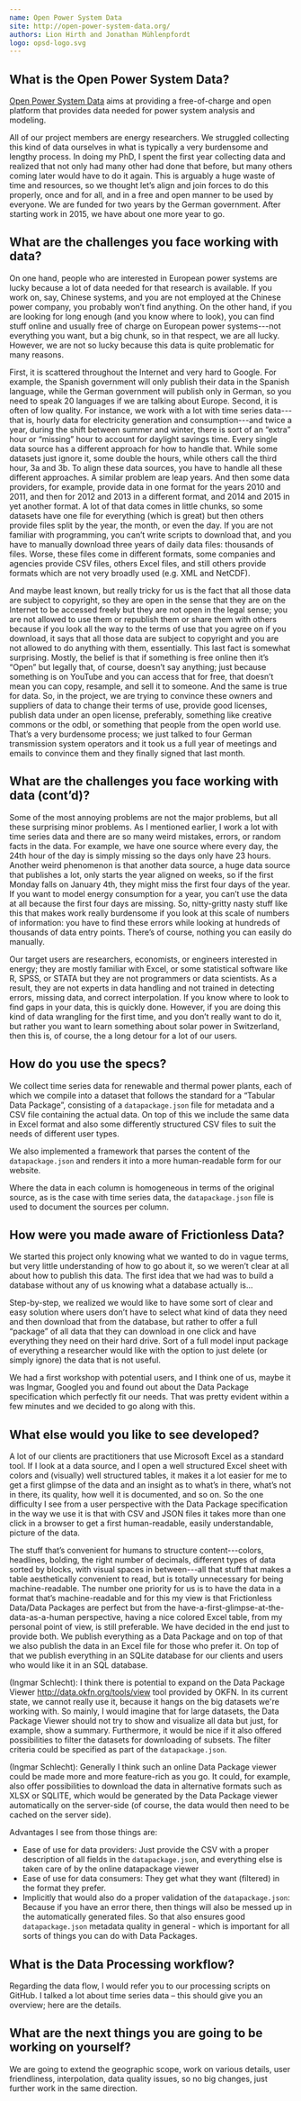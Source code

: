 ```yaml
---
name: Open Power System Data
site: http://open-power-system-data.org/
authors: Lion Hirth and Jonathan Mühlenpfordt
logo: opsd-logo.svg
---
```


## What is the Open Power System Data?

[Open Power System Data](Http://Open-Power-System-Data.Org/) aims at
providing a free-of-charge and open platform that provides data needed
for power system analysis and modeling.

All of our project members are energy researchers.  We struggled
collecting this kind of data ourselves in what is typically a very
burdensome and lengthy process.  In doing my PhD, I spent the first
year collecting data and realized that not only had many other had
done that before, but many others coming later would have to do it
again.  This is arguably a huge waste of time and resources, so we
thought let’s align and join forces to do this properly, once and for
all, and in a free and open manner to be used by everyone.  We are
funded for two years by the German government.  After starting work in
2015, we have about one more year to go.

## What are the challenges you face working with data?

On one hand, people who are interested in European power systems are
lucky because a lot of data needed for that research is available.  If
you work on, say, Chinese systems, and you are not employed at the
Chinese power company, you probably won’t find anything.  On the other
hand, if you are looking for long enough (and you know where to look),
you can find stuff online and usually free of charge on European power
systems---not everything you want, but a big chunk, so in that
respect, we are all lucky.  However, we are not so lucky because this
data is quite problematic for many reasons.

First, it is scattered throughout the Internet and very hard to
Google.  For example, the Spanish government will only publish their
data in the Spanish language, while the German government will publish
only in German, so you need to speak 20 languages if we are talking
about Europe.  Second, it is often of low quality.  For instance, we
work with a lot with time series data---that is, hourly data for
electricity generation and consumption---and twice a year, during the
shift between summer and winter, there is sort of an “extra” hour or
“missing” hour to account for daylight savings time.  Every single
data source has a different approach for how to handle that.  While
some datasets just ignore it, some double the hours, while others call
the third hour, 3a and 3b.  To align these data sources, you have to
handle all these different approaches.  A similar problem are leap
years. And then some data providers, for example, provide data in one
format for the years 2010 and 2011, and then for 2012 and 2013 in a
different format, and 2014 and 2015 in yet another format.  A lot of
that data comes in little chunks, so some datasets have one file for
everything (which is great) but then others provide files split by the
year, the month, or even the day.  If you are not familiar with
programming, you can’t write scripts to download that, and you have to
manually download three years of daily data files: thousands of files.
Worse, these files come in different formats, some companies and
agencies provide CSV files, others Excel files, and still others
provide formats which are not very broadly used (e.g. XML and NetCDF).

And maybe least known, but really tricky for us is the fact that all
those data are subject to copyright, so they are open in the sense
that they are on the Internet to be accessed freely but they are not
open in the legal sense; you are not allowed to use them or republish
them or share them with others because if you look all the way to the
terms of use that you agree on if you download, it says that all those
data are subject to copyright and you are not allowed to do anything
with them, essentially.  This last fact is somewhat surprising.
Mostly, the belief is that if something is free online then it’s
“Open” but legally that, of course, doesn’t say anything; just because
something is on YouTube and you can access that for free, that doesn’t
mean you can copy, resample, and sell it to someone.  And the same is
true for data.  So, in the project, we are trying to convince these
owners and suppliers of data to change their terms of use, provide
good licenses, publish data under an open license, preferably,
something like creative commons or the odbl, or something that people
from the open world use.  That’s a very burdensome process; we just
talked to four German transmission system operators and it took us a
full year of meetings and emails to convince them and they finally
signed that last month.

## What are the challenges you face working with data (cont’d)?

Some of the most annoying problems are not the major problems, but all
these surprising minor problems.  As I mentioned earlier, I work a lot
with time series data and there are so many weird mistakes, errors, or
random facts in the data.  For example, we have one source where every
day, the 24th hour of the day is simply missing so the days only have
23 hours.  Another weird phenomenon is that another data source, a
huge data source that publishes a lot, only starts the year aligned on
weeks, so if the first Monday falls on January 4th, they might miss
the first four days of the year.  If you want to model energy
consumption for a year, you can’t use the data at all because the
first four days are missing.  So, nitty-gritty nasty stuff like this
that makes work really burdensome if you look at this scale of numbers
of information: you have to find these errors while looking at
hundreds of thousands of data entry points.  There’s of course,
nothing you can easily do manually.

Our target users are researchers, economists, or engineers interested
in energy; they are mostly familiar with Excel, or some statistical
software like R, SPSS, or STATA but they are not programmers or data
scientists.  As a result, they are not experts in data handling and
not trained in detecting errors, missing data, and correct
interpolation.  If you know where to look to find gaps in your data,
this is quickly done.  However, if you are doing this kind of data
wrangling for the first time, and you don’t really want to do it, but
rather you want to learn something about solar power in Switzerland,
then this is, of course, the a long detour for a lot of our users.

## How do you use the specs?

We collect time series data for renewable and thermal power plants,
each of which we compile into a dataset that follows the standard for
a “Tabular Data Package”, consisting of a `datapackage.json` file for
metadata and a CSV file containing the actual data. On top of this we
include the same data in Excel format and also some differently
structured CSV files to suit the needs of different user types.

We also implemented a framework that parses the content of the
`datapackage.json` and renders it into a more human-readable form for
our website.

Where the data in each column is homogeneous in terms of the original
source, as is the case with time series data, the `datapackage.json`
file is used to document the sources per column.

## How were you made aware of Frictionless Data?

We started this project only knowing what we wanted to do in vague
terms, but very little understanding of how to go about it, so we
weren’t clear at all about how to publish this data.  The first idea
that we had was to build a database without any of us knowing what a
database actually is...

Step-by-step, we realized we would like to have some sort of clear and
easy solution where users don’t have to select what kind of data they
need and then download that from the database, but rather to offer a
full “package” of all data that they can download in one click and
have everything they need on their hard drive.  Sort of a full model
input package of everything a researcher would like with the option to
just delete (or simply ignore) the data that is not useful.

We had a first workshop with potential users, and I think one of us,
maybe it was Ingmar, Googled you and found out about the Data Package
specification which perfectly fit our needs.  That was pretty evident
within a few minutes and we decided to go along with this.

## What else would you like to see developed?

A lot of our clients are practitioners that use Microsoft Excel as a
standard tool.  If I look at a data source, and I open a well
structured Excel sheet with colors and (visually) well structured
tables, it makes it a lot easier for me to get a first glimpse of the
data and an insight as to what’s in there, what’s not in there, its
quality, how well it is documented, and so on.  So the one difficulty
I see from a user perspective with the Data Package specification in
the way we use it is that with CSV and JSON files it takes more than
one click in a browser to get a first human-readable, easily
understandable, picture of the data.

The stuff that’s convenient for humans to structure content---colors,
headlines, bolding, the right number of decimals, different types of
data sorted by blocks, with visual spaces in between---all that stuff
that makes a table aesthetically convenient to read, but is totally
unnecessary for being machine-readable.  The number one priority for
us is to have the data in a format that’s machine-readable and for
this my view is that Frictionless Data/Data Packages are perfect but
from the have-a-first-glimpse-at-the-data-as-a-human perspective,
having a nice colored Excel table, from my personal point of view, is
still preferable.  We have decided in the end just to provide both.
We publish everything as a Data Package and on top of that we also
publish the data in an Excel file for those who prefer it.  On top of
that we publish everything in an SQLite database for our clients and
users who would like it in an SQL database.

(Ingmar Schlecht): I think there is potential to expand on the Data
Package Viewer http://data.okfn.org/tools/view tool provided by
OKFN. In its current state, we cannot really use it, because it hangs
on the big datasets we're working with.  So mainly, I would imagine
that for large datasets, the Data Package Viewer should not try to
show and visualize all data but just, for example, show a
summary. Furthermore, it would be nice if it also offered
possibilities to filter the datasets for downloading of subsets. The
filter criteria could be specified as part of the `datapackage.json`.

(Ingmar Schlecht): Generally I think such an online Data Package
viewer could be made more and more feature-rich as you go. It could,
for example, also offer possibilities to download the data in
alternative formats such as XLSX or SQLITE, which would be generated
by the Data Package viewer automatically on the server-side (of
course, the data would then need to be cached on the server side).

Advantages I see from those things are:

* Ease of use for data providers: Just provide the CSV with a proper
  description of all fields in the `datapackage.json`, and everything
  else is taken care of by the online datapackage viewer
* Ease of use for data consumers: They get what they want (filtered)
  in the format they prefer.
* Implicitly that would also do a proper validation of the
  `datapackage.json`: Because if you have an error there, then things
  will also be messed up in the automatically generated files. So that
  also ensures good `datapackage.json` metadata quality in general -
  which is important for all sorts of things you can do with Data
  Packages.

## What is the Data Processing workflow?

Regarding the data flow, I would refer you to our processing scripts
on GitHub. I talked a lot about time series data – this should give
you an overview; here are the details.

## What are the next things you are going to be working on yourself?

We are going to extend the geographic scope, work on various details,
user friendliness, interpolation, data quality issues, so no big
changes, just further work in the same direction.
